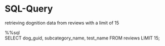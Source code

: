 # SQL-Query
retrieving dognition data from reviews with a limit of 15

%%sql	
SELECT	dog_guid,	subcategory_name,	test_name
FROM	reviews
LIMIT	15;
